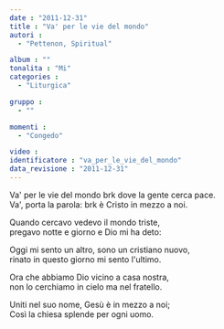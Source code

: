 ```yaml
---
date : "2011-12-31"
title : "Va' per le vie del mondo"
autori : 
  - "Pettenon, Spiritual"

album : ""
tonalita : "Mi"
categories : 
  - "Liturgica"

gruppo : 
  - ""

momenti : 
  - "Congedo"

video : 
identificatore : "va_per_le_vie_del_mondo"
data_revisione : "2011-12-31"
---
```

  
  
  
Va' per le vie del mondo brk dove la gente cerca pace.  
Va', porta la parola: brk è Cristo in mezzo a noi.  
  
  
  
Quando cercavo  vedevo il mondo triste,  
pregavo notte e giorno e Dio mi ha deto:  
  
  
  
  
Oggi mi sento un altro, sono un cristiano nuovo,  
rinato in questo giorno mi sento l'ultimo.  
  
  
  
Ora che abbiamo Dio vicino a casa nostra,  
non lo cerchiamo in cielo ma nel fratello.  
  
  
  
Uniti nel suo nome, Gesù è in mezzo a noi;  
Così la chiesa splende per ogni uomo.  
  
  
  
